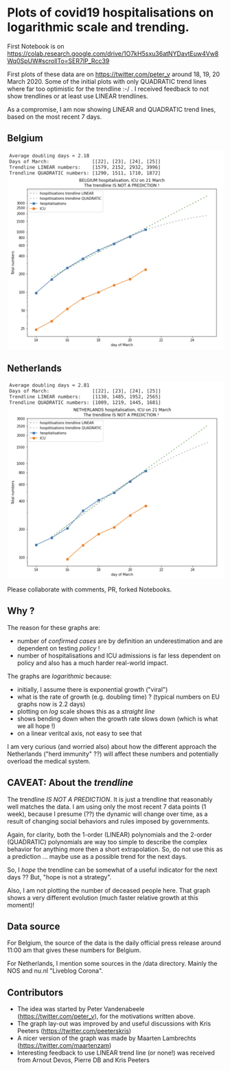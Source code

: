 # Plots of covid19 hospitalisations on logarithmic scale and trending.

First Notebook is on https://colab.research.google.com/drive/1O7kH5sxu36atNYDavtEuw4Vw8Wq0SpUW#scrollTo=SER7lP_Rcc39

First plots of these data are on https://twitter.com/peter_v around 18, 19, 20 March 2020. Some of the initial plots with only QUADRATIC trend lines where far too optimistic for the trendline :-/ . I received feedback to not show trendlines or at least use LINEAR trendlines.

As a compromise, I am now showing LINEAR and QUADRATIC trend lines, based on the most recent 7 days.

## Belgium

![covid19-log-hospital-admissions-belgium](./images/covid19-log-belgium-2020-03-21-LQ.png "covid19 log hospital admissions belgium")

## Netherlands

![covid19-log-hospital-admissions-netherlands](./images/covid19-log-netherlands-2020-03-21-LQ.png "covid19 log hospital admissions netherlands")

Please collaborate with comments, PR, forked Notebooks.

## Why ?

The reason for these graphs are:

* number of _confirmed cases_ are by definition an underestimation and are dependent on testing _policy_ !
* number of hospitalisations and ICU admissions is far less dependent on policy and also has a much harder real-world impact.

The graphs are _logarithmic_ because:

* initially, I assume there is exponential growth ("viral")
* what is the rate of growth (e.g. doubling time) ? (typical numbers on EU graphs now is 2.2 days)
* plotting on _log_ scale shows this as a _straight line_
* shows bending down when the growth rate slows down (which is what we all hope !)
* on a linear veritcal axis, not easy to see that

I am very curious (and worried also) about how the different approach the Netherlands ("herd immunity" ??) will affect these numbers and potentially overload the medical system.

## CAVEAT: About the *trendline*

The trendline *IS NOT A PREDICTION*. It is just a trendline that reasonably well matches the data. I am using only the most recent 7 data points (1 week), because I presume (??) the dynamic will change over time, as a result of changing social behaviors and rules imposed by governments. 

Again, for clarity, both the 1-order (LINEAR) polynomials and the 2-order (QUADRATIC) polynomials are way too simple to describe the complex behavior for anything more then a short extrapolation. So, do not use this as a prediction ... maybe use as a possible trend for the next days.

So, I _hope_ the trendline can be somewhat of a useful indicator for the next days ?? But, "hope is not a strategy".

Also, I am not plotting the number of deceased people here. That graph shows a very different evolution (much faster relative growth at this moment)!

## Data source

For Belgium, the source of the data is the daily official press release around 11:00 am that gives these numbers for Belgium.

For Netherlands, I mention some sources in the /data directory. Mainly the NOS and nu.nl "Liveblog Corona".

## Contributors

* The idea was started by Peter Vandenabeele (https://twitter.com/peter_v), for the motivations written above.
* The graph lay-out was improved by and useful discussions with Kris Peeters (https://twitter.com/peeterskris)
* A nicer version of the graph was made by Maarten Lambrechts (https://twitter.com/maartenzam)
* Interesting feedback to use LINEAR trend line (or none!) was received from Arnout Devos, Pierre DB and Kris Peeters
